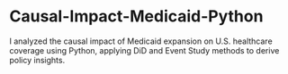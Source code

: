 # Causal-Impact-Medicaid-Python
I analyzed the causal impact of Medicaid expansion on U.S. healthcare coverage using Python, applying DiD and Event Study methods to derive policy insights.
